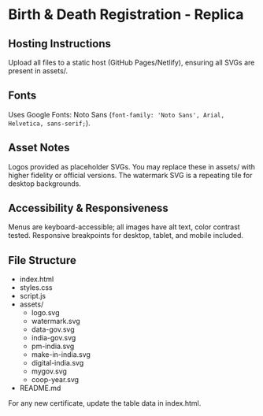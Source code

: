# Birth & Death Registration - Replica

## Hosting Instructions
Upload all files to a static host (GitHub Pages/Netlify), ensuring all SVGs are present in assets/.

## Fonts
Uses Google Fonts: Noto Sans (`font-family: 'Noto Sans', Arial, Helvetica, sans-serif;`).

## Asset Notes
Logos provided as placeholder SVGs. You may replace these in assets/ with higher fidelity or official versions.
The watermark SVG is a repeating tile for desktop backgrounds.

## Accessibility & Responsiveness
Menus are keyboard-accessible; all images have alt text, color contrast tested.
Responsive breakpoints for desktop, tablet, and mobile included.

## File Structure
- index.html
- styles.css
- script.js
- assets/
  - logo.svg
  - watermark.svg
  - data-gov.svg
  - india-gov.svg
  - pm-india.svg
  - make-in-india.svg
  - digital-india.svg
  - mygov.svg
  - coop-year.svg
- README.md

For any new certificate, update the table data in index.html.

